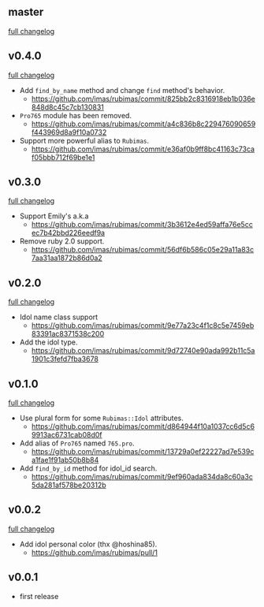 ## master
[full changelog](http://github.com/imas/rubimas/compare/v0.4.0...master)

## v0.4.0
[full changelog](http://github.com/imas/rubimas/compare/v0.3.0...v0.4.0)

- Add `find_by_name` method and change `find` method's behavior.
  - https://github.com/imas/rubimas/commit/825bb2c8316918eb1b036e848d8c45c7cb130831
- `Pro765` module has been removed.
  - https://github.com/imas/rubimas/commit/a4c836b8c229476090659f443969d8a9f10a0732
- Support more powerful alias to `Rubimas`.
  - https://github.com/imas/rubimas/commit/e36af0b9ff8bc41163c73caf05bbb712f69be1e1

## v0.3.0
[full changelog](http://github.com/imas/rubimas/compare/v0.2.0...v0.3.0)

- Support Emily's a.k.a
  - https://github.com/imas/rubimas/commit/3b3612e4ed59affa76e5ccec7b42bbd226eedf9a
- Remove ruby 2.0 support.
  - https://github.com/imas/rubimas/commit/56df6b586c05e29a11a83c7aa31aa1872b86d0a2

## v0.2.0
[full changelog](http://github.com/imas/rubimas/compare/v0.1.0...v0.2.0)

- Idol name class support
  - https://github.com/imas/rubimas/commit/9e77a23c4f1c8c5e7459eb83391ac8371538c200
- Add the idol type.
  - https://github.com/imas/rubimas/commit/9d72740e90ada992b11c5a1901c3fefd7fba3678

## v0.1.0
[full changelog](http://github.com/imas/rubimas/compare/v0.0.2...v0.1.0)

- Use plural form for some `Rubimas::Idol` attributes.
  - https://github.com/imas/rubimas/commit/d864944f10a1037cc6d5c69913ac6731cab08d0f
- Add alias of `Pro765` named `765.pro`.
  - https://github.com/imas/rubimas/commit/13729a0ef22227ad7e539ca1fae1f91ab50b8b84
- Add `find_by_id` method for idol_id search.
  - https://github.com/imas/rubimas/commit/9ef960ada834da8c60a3c5da281af578be20312b

## v0.0.2
[full changelog](http://github.com/imas/rubimas/compare/v0.0.1...v0.0.2)

- Add idol personal color (thx @hoshina85).
  - https://github.com/imas/rubimas/pull/1

## v0.0.1
* first release
